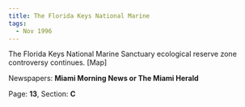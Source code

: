 ```yaml
---  
title: The Florida Keys National Marine  
tags:  
  - Nov 1996  
---  
```

  
The Florida Keys National Marine Sanctuary ecological reserve zone controversy continues. [Map]  
  
Newspapers: **Miami Morning News or The Miami Herald**  
  
Page: **13**, Section: **C** 
